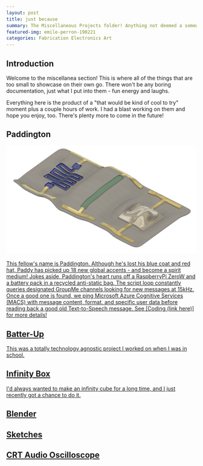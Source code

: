 ```yaml
---
layout: post
title: just because
summary: The Miscellaneous Projects folder! Anything not deemed a somewhat major project or code falls in to this category.
featured-img: emile-perron-190221
categories: Fabrication Electronics Art
---
```

## Introduction
Welcome to the miscellanea section! This is where all of the things that are too small to showcase on their own go. There won't be any boring documentation, just what I put into them - fun energy and laughs.

Everything here is the product of a "that would be kind of cool to try" moment plus a couple hours of work. I had a blast working on them and hope you enjoy, too. There's plenty more to come in the future!

## Paddington
![Paddington demo](https://github.com/seth-so/portfolio/raw/master/assets/img/content_justcause/biosensor_array.PNG "concept biosensors array")
<a href="https://github.com/seth-so/portfolio/raw/master/assets/img/content_justcause/biosensor_array.PNG" width='250' height='250' alt='steam-fish-1'>


This fellow's name is Paddington. Although he's lost his blue coat and red hat, Paddy has picked up 18 new global accents - and become a spirit medium! Jokes aside, Paddington's heart runs off a RaspberryPi ZeroW and a battery pack in a recycled anti-static bag. The script loop constantly queries designated GroupMe channels looking for new messages at 15kHz. Once a good one is found, we ping Microsoft Azure Cognitive Services (MACS) with message content, format, and specific user data before reading back a good old Text-to-Speech message. See [Coding (link here)] for more details!

## Batter-Up
This was a totally technology agnostic project I worked on when I was in school.

## Infinity Box
I'd always wanted to make an infinity cube for a long time, and I just recently got a chance to do it.

## Blender

## Sketches

## CRT Audio Oscilloscope
